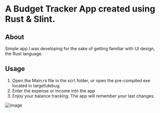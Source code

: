 # A Budget Tracker App created using Rust & Slint.

## About

Simple app I was developing for the sake of getting familiar with UI design, the Rust language.

## Usage
   1. Open the Main.rs file in the scr\ folder, or open the pre-compiled exe located in target\debug.
   2. Enter the expense or income into the app
   3. Enjoy your balance tracking. The app will remember your last changes.




![image](https://github.com/fallxnstr/BudgetTracker/assets/103467609/6f4726f9-d064-4858-ad36-e19c2227d8e3)
